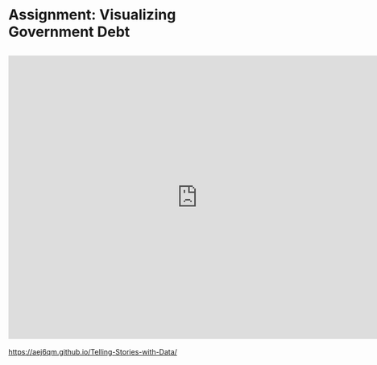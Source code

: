# Assignment: Visualizing Government Debt
## <iframe src="https://data.oecd.org/chart/6vuR" width="750" height="563" style="border: 0" mozallowfullscreen="true" webkitallowfullscreen="true" allowfullscreen="true"><a href="https://data.oecd.org/chart/6vuR" target="_blank">OECD Chart: General government debt, Total, % of GDP, Annual, 2017</a></iframe>

https://aej6qm.github.io/Telling-Stories-with-Data/

